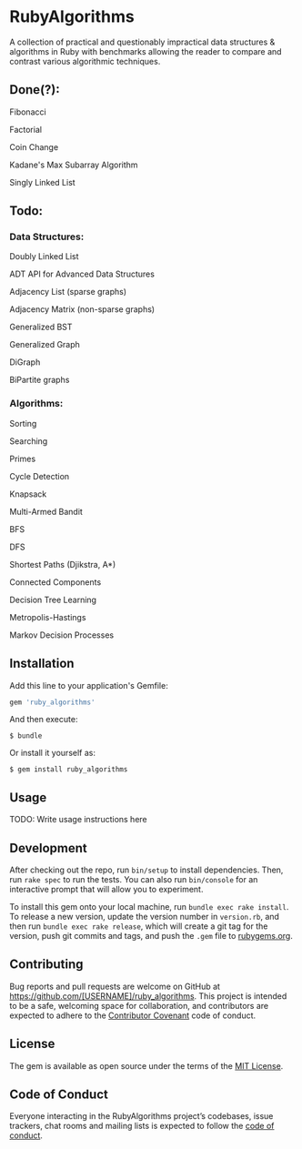 # RubyAlgorithms

A collection of practical and questionably impractical data structures & algorithms in Ruby with benchmarks allowing the reader to compare and contrast various algorithmic techniques.

## Done(?):

Fibonacci

Factorial

Coin Change

Kadane's Max Subarray Algorithm

Singly Linked List

## Todo:


### Data Structures:

Doubly Linked List

ADT API for Advanced Data Structures

Adjacency List (sparse graphs)

Adjacency Matrix (non-sparse graphs)

Generalized BST

Generalized Graph

DiGraph

BiPartite graphs

### Algorithms:

Sorting

Searching

Primes

Cycle Detection

Knapsack

Multi-Armed Bandit

BFS

DFS

Shortest Paths (Djikstra, A*)

Connected Components

Decision Tree Learning

Metropolis-Hastings

Markov Decision Processes


## Installation

Add this line to your application's Gemfile:

```ruby
gem 'ruby_algorithms'
```

And then execute:

    $ bundle

Or install it yourself as:

    $ gem install ruby_algorithms

## Usage

TODO: Write usage instructions here

## Development

After checking out the repo, run `bin/setup` to install dependencies. Then, run `rake spec` to run the tests. You can also run `bin/console` for an interactive prompt that will allow you to experiment.

To install this gem onto your local machine, run `bundle exec rake install`. To release a new version, update the version number in `version.rb`, and then run `bundle exec rake release`, which will create a git tag for the version, push git commits and tags, and push the `.gem` file to [rubygems.org](https://rubygems.org).

## Contributing

Bug reports and pull requests are welcome on GitHub at https://github.com/[USERNAME]/ruby_algorithms. This project is intended to be a safe, welcoming space for collaboration, and contributors are expected to adhere to the [Contributor Covenant](http://contributor-covenant.org) code of conduct.

## License

The gem is available as open source under the terms of the [MIT License](http://opensource.org/licenses/MIT).

## Code of Conduct

Everyone interacting in the RubyAlgorithms project’s codebases, issue trackers, chat rooms and mailing lists is expected to follow the [code of conduct](https://github.com/[USERNAME]/ruby_algorithms/blob/master/CODE_OF_CONDUCT.md).

